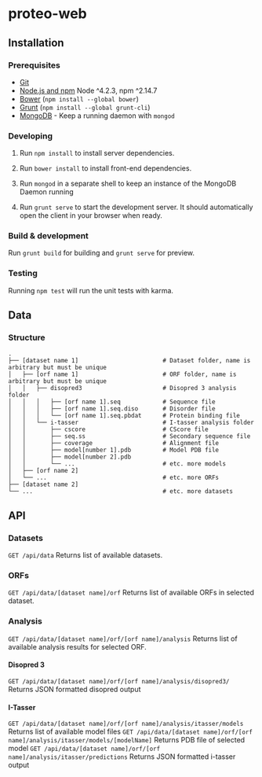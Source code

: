 # proteo-web

## Installation

### Prerequisites

- [Git](https://git-scm.com/)
- [Node.js and npm](nodejs.org) Node ^4.2.3, npm ^2.14.7
- [Bower](bower.io) (`npm install --global bower`)
- [Grunt](http://gruntjs.com/) (`npm install --global grunt-cli`)
- [MongoDB](https://www.mongodb.org/) - Keep a running daemon with `mongod`

### Developing

1. Run `npm install` to install server dependencies.

2. Run `bower install` to install front-end dependencies.

3. Run `mongod` in a separate shell to keep an instance of the MongoDB Daemon running

4. Run `grunt serve` to start the development server. It should automatically open the client in your browser when ready.

### Build & development

Run `grunt build` for building and `grunt serve` for preview.

### Testing

Running `npm test` will run the unit tests with karma.

## Data

### Structure

    .
    ├── [dataset name 1]                        # Dataset folder, name is arbitrary but must be unique  
    │   ├── [orf name 1]                        # ORF folder, name is arbitrary but must be unique
    │   │   ├── disopred3                       # Disopred 3 analysis folder
    │   │   │   ├── [orf name 1].seq            # Sequence file
    │   │   │   ├── [orf name 1].seq.diso       # Disorder file
    │   │   │   └── [orf name 1].seq.pbdat      # Protein binding file
    │   │   └── i-tasser                        # I-tasser analysis folder  
    │   │       ├── cscore                      # CScore file
    │   │       ├── seq.ss                      # Secondary sequence file
    │   │       ├── coverage                    # Alignment file
    │   │       ├── model[number 1].pdb         # Model PDB file
    │   │       ├── model[number 2].pdb         
    │   │       └── ...                         # etc. more models
    │   ├── [orf name 2]        
    │   └── ...                                 # etc. more ORFs
    ├── [dataset name 2]
    └── ...                                     # etc. more datasets

## API

### Datasets

`GET /api/data` 
Returns list of available datasets.

### ORFs

`GET /api/data/[dataset name]/orf` 
Returns list of available ORFs in selected dataset.

### Analysis

`GET /api/data/[dataset name]/orf/[orf name]/analysis` 
Returns list of available analysis results for selected ORF.

#### Disopred 3

`GET /api/data/[dataset name]/orf/[orf name]/analysis/disopred3/` 
Returns JSON formatted disopred output

#### I-Tasser

`GET /api/data/[dataset name]/orf/[orf name]/analysis/itasser/models` 
Returns list of available model files
`GET /api/data/[dataset name]/orf/[orf name]/analysis/itasser/models/[modelName]` 
Returns PDB file of selected model
`GET /api/data/[dataset name]/orf/[orf name]/analysis/itasser/predictions` 
Returns JSON formatted i-tasser output

